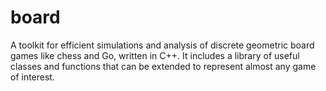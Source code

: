 # board

A toolkit for efficient simulations and analysis of discrete geometric board
games like chess and Go, written in C++. It includes a library of useful
classes and functions that can be extended to represent almost any game of
interest.
